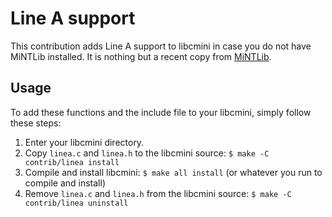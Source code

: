 # Line A support

This contribution adds Line A support to libcmini in case you do not have MiNTLib installed. It is nothing but a recent copy from [MiNTLib](https://github.com/freemint/mintlib).

## Usage

To add these functions and the include file to your libcmini, simply follow these steps:

1. Enter your libcmini directory.
2. Copy `linea.c` and `linea.h` to the libcmini source:
   `$ make -C contrib/linea install`
3. Compile and install libcmini:
   `$ make all install` (or whatever you run to compile and install)
4. Remove `linea.c` and `linea.h` from the libcmini source:
   `$ make -C contrib/linea uninstall`
